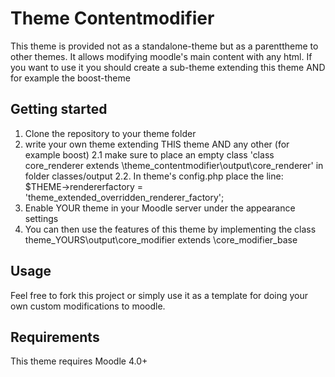 Theme Contentmodifier
==========

This theme is provided not as a standalone-theme but as a parenttheme to other themes. It allows modifying  moodle's main content with any html. If you want to use it you should create a sub-theme extending this theme AND for example the boost-theme

## Getting started

1. Clone the repository to your theme folder
2. write your own theme extending THIS theme AND any other (for example boost)
    2.1 make sure to place an empty class 
        'class core_renderer extends \theme_contentmodifier\output\core_renderer' in folder classes/output
    2.2. In theme's config.php place the line: 
        $THEME->rendererfactory = 'theme_extended_overridden_renderer_factory';
3. Enable YOUR theme in your Moodle server under the appearance settings
4. You can then use the features of this theme by implementing the class
    theme_YOURS\output\core_modifier extends \core_modifier_base 

## Usage

Feel free to fork this project or simply use it as a template for doing your
own custom modifications to moodle.

## Requirements

This theme requires Moodle 4.0+
